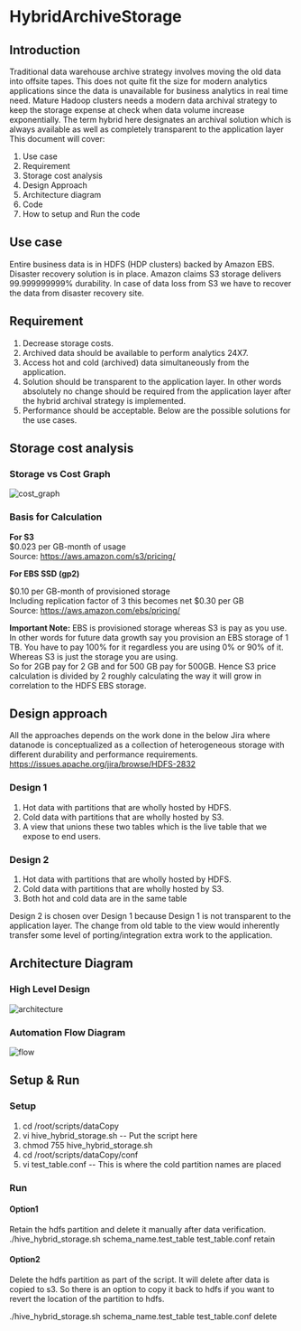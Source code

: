 # HybridArchiveStorage

## Introduction
Traditional data warehouse archive strategy involves moving the old data into offsite tapes.  This does not quite fit the size for modern analytics applications since the data is unavailable for business analytics in real time need. 
Mature Hadoop clusters needs a modern data archival strategy to keep the storage expense at  check when data volume increase exponentially. 
The term hybrid here designates an archival solution which is always available as well as completely transparent to the application layer 
This document will cover:  
1.	Use case 
2.	Requirement 
3.	Storage cost analysis 
4.	Design Approach 
5.	Architecture diagram 
6.	Code 
7.	How to setup and Run the code 


## Use case 
Entire business data is in HDFS (HDP clusters) backed by Amazon EBS. 
Disaster recovery solution is in place. 
Amazon claims S3 storage delivers 99.999999999% durability. In case of data loss from S3 we have to recover the data from disaster recovery site. 


## Requirement 
1. Decrease storage costs. 
2. Archived data should be available to perform analytics 24X7. 
3. Access hot and cold (archived) data simultaneously from the application. 
4. Solution should be transparent to the application layer. In other words absolutely no change should be required from the application layer after the hybrid archival strategy is implemented. 
5. Performance should be acceptable. 
Below are the possible solutions for the use cases.  


## Storage cost analysis 

###	 Storage vs Cost Graph 

![cost_graph](https://user-images.githubusercontent.com/17171996/28139781-27b49212-671b-11e7-8f8e-e0df564f8a2c.jpg) 


###	Basis for Calculation 

**For S3**                                                                                                  
$0.023 per GB-month of usage                             
Source: https://aws.amazon.com/s3/pricing/ 	

**For EBS SSD (gp2)**

$0.10 per GB-month of provisioned storage                            
Including replication factor of 3 this becomes net $0.30 per GB  
Source: https://aws.amazon.com/ebs/pricing/ 
				
**Important Note:**
EBS is provisioned storage whereas S3 is pay as you use. 
In other words for future data growth say you provision an EBS storage of 1 TB. 
You have to pay 100% for it regardless you are using 0% or 90% of it. 
Whereas S3 is just the storage you are using.  
So for 2GB pay for 2 GB and for 500 GB pay for 500GB. 
Hence S3 price calculation is divided by 2 roughly calculating the way it will grow in correlation to the HDFS EBS storage.	 


##	Design approach 
All the approaches depends on the work done in the below Jira where datanode is conceptualized as a collection of heterogeneous storage with different durability and performance requirements. 
https://issues.apache.org/jira/browse/HDFS-2832 
###	Design 1 
1) Hot data with partitions that are wholly hosted by HDFS. 
2) Cold data with partitions that are wholly hosted by S3. 
3) A view that unions these two tables which is the live table that we expose to end users. 

###	Design 2 
1) Hot data with partitions that are wholly hosted by HDFS. 
2) Cold data with partitions that are wholly hosted by S3. 
3) Both hot and cold data are in the same table 

Design 2 is chosen over Design 1 because Design 1 is not transparent to the application layer. 
The change from old table to the view would inherently transfer some level of porting/integration extra work to the application. 


## Architecture Diagram
###	High Level Design 

![architecture](https://user-images.githubusercontent.com/17171996/28139806-4289302a-671b-11e7-86fc-a3c1238b1b14.jpg) 


###	Automation Flow Diagram 

![flow](https://user-images.githubusercontent.com/17171996/28139822-52d9bcba-671b-11e7-842a-520d082dee85.jpg) 


## Setup & Run 
###	Setup 
1.	cd /root/scripts/dataCopy 
2.	vi hive_hybrid_storage.sh  -- Put the script here 
3.	chmod 755 hive_hybrid_storage.sh 
4.	cd /root/scripts/dataCopy/conf 
5.	vi test_table.conf   -- This is where the cold partition names are placed 

### Run 
#### Option1  
Retain the hdfs partition and delete it manually after data verification. 
./hive_hybrid_storage.sh schema_name.test_table test_table.conf retain 

#### Option2 
Delete the hdfs partition as part of the script. 
It will delete after data is copied to s3. So there is an option to copy it back to hdfs if you want to revert the location of the partition to hdfs. 

./hive_hybrid_storage.sh schema_name.test_table test_table.conf delete 





